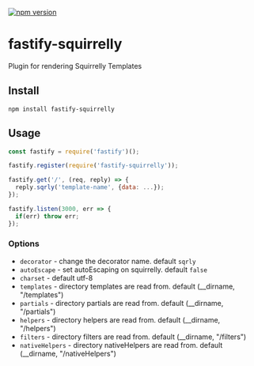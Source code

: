 [![npm version](https://badge.fury.io/js/fastify-squirrelly.svg)](https://badge.fury.io/js/fastify-squirrelly)

# fastify-squirrelly
Plugin for rendering Squirrelly Templates

<a name="install"></a>
## Install
```
npm install fastify-squirrelly
```

<a name="usage"></a>
## Usage 
```js
const fastify = require('fastify')();

fastify.register(require('fastify-squirrelly'));

fastify.get('/', (req, reply) => {
  reply.sqrly('template-name', {data: ...});
});

fastify.listen(3000, err => {
  if(err) throw err;
});
```
<a name="options"></a>
### Options
  - `decorator` - change the decorator name. default `sqrly`
  - `autoEscape` - set autoEscaping on squirrelly. default `false`
  - `charset` - default utf-8
  - `templates` - directory templates are read from. default (__dirname, "/templates")
  - `partials` - directory partials are read from. default (__dirname, "/partials")
  - `helpers` - directory helpers are read from. default (__dirname, "/helpers")
  - `filters` - directory filters are read from. default (__dirname, "/filters")
  - `nativeHelpers` - directory nativeHelpers are read from. default (__dirname, "/nativeHelpers")
